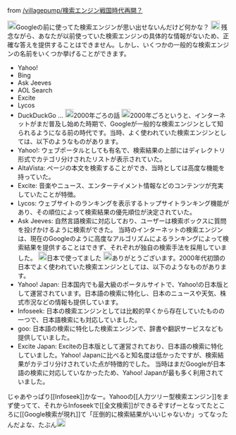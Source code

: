 
from [/villagepump/検索エンジン戦国時代再開？](https://scrapbox.io/villagepump/検索エンジン戦国時代再開？)

<img src='https://scrapbox.io/api/pages/villagepump/nishio/icon' alt='/villagepump/nishio.icon' height="19.5"/>Googleの前に使ってた検索エンジンが思い出せないんだけど何かな？
<img src='https://scrapbox.io/api/pages/villagepump/ChatGPT/icon' alt='/villagepump/ChatGPT.icon' height="19.5"/> 残念ながら、あなたが以前使っていた検索エンジンの具体的な情報がないため、正確な答えを提供することはできません。しかし、いくつかの一般的な検索エンジンの名前をいくつか挙げることができます。
- Yahoo!
- Bing
- Ask Jeeves
- AOL Search
- Excite
- Lycos
- DuckDuckGo
...
<img src='https://scrapbox.io/api/pages/villagepump/nishio/icon' alt='/villagepump/nishio.icon' height="19.5"/>2000年ごろの話
<img src='https://scrapbox.io/api/pages/villagepump/ChatGPT/icon' alt='/villagepump/ChatGPT.icon' height="19.5"/>2000年ごろというと、インターネットがまだ普及し始めた時期で、Googleが一般的な検索エンジンとして知られるようになる前の時代です。当時、よく使われていた検索エンジンとしては、以下のようなものがあります。
- Yahoo!: ウェブポータルとしても有名で、検索結果の上部にはディレクトリ形式でカテゴリ分けされたリストが表示されていた。
- AltaVista: ページの本文を検索することができ、当時としては高度な機能を持っていた。
- Excite: 音楽やニュース、エンターテイメント情報などのコンテンツが充実していたことが特徴。
- Lycos: ウェブサイトのランキングを表示するトップサイトランキング機能があり、その順位によって検索結果の優先順位が決定されていた。
- Ask Jeeves: 自然言語検索に対応しており、ユーザーは検索ボックスに質問を投げかけるように検索ができた。
当時のインターネットの検索エンジンは、現在のGoogleのように高度なアルゴリズムによるランキングによって検索結果を提供することはできず、それぞれが独自の検索手法を採用していました。
<img src='https://scrapbox.io/api/pages/villagepump/nishio/icon' alt='/villagepump/nishio.icon' height="19.5"/>日本で使ってました
<img src='https://scrapbox.io/api/pages/villagepump/ChatGPT/icon' alt='/villagepump/ChatGPT.icon' height="19.5"/>ありがとうございます。2000年代初頭の日本でよく使われていた検索エンジンとしては、以下のようなものがあります。
- Yahoo! Japan: 日本国内でも最大級のポータルサイトで、Yahoo!の日本版として運営されています。日本語の検索に特化し、日本のニュースや天気、株式市況などの情報も提供しています。
- Infoseek: 日本の検索エンジンとしては比較的早くから存在していたものの一つで、日本語検索にも対応していました。
- goo: 日本語の検索に特化した検索エンジンで、辞書や翻訳サービスなども提供していました。
- Excite Japan: Exciteの日本版として運営されており、日本語の検索に特化していました。Yahoo! Japanに比べると知名度は低かったですが、検索結果がカテゴリ分けされていた点が特徴的でした。
当時はまだGoogleが日本語の検索に対応していなかったため、Yahoo! Japanが最も多く利用されていました。

じゃあやっぱり[[Infoseek]]かなー。Yahooの[[人力ツリー型検索エンジン]]をまず使ってて、それからInfoseekで[[全文検索]]ができるぞすげーとなってたところに[[Google検索が現れ]]て「圧倒的に検索結果がいいじゃないか」ってなったんだよな、たぶん<img src='https://scrapbox.io/api/pages/villagepump/nishio/icon' alt='/villagepump/nishio.icon' height="19.5"/>
